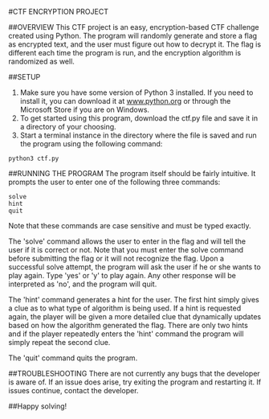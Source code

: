 #CTF ENCRYPTION PROJECT

##OVERVIEW
This CTF project is an easy, encryption-based CTF challenge created using Python. The program will randomly generate and store a flag as encrypted text, and the user must figure out how to decrypt it.
The flag is different each time the program is run, and the encryption algorithm is randomized as well.

##SETUP
1. Make sure you have some version of Python 3 installed. If you need to install it, you can download it at www.python.org or through the Microsoft Store if you are on Windows.
2. To get started using this program, download the ctf.py file and save it in a directory of your choosing.
3. Start a terminal instance in the directory where the file is saved and run the program using the following command:
```
python3 ctf.py
```

##RUNNING THE PROGRAM
The program itself should be fairly intuitive. It prompts the user to enter one of the following three commands:
  ```
  solve
  hint
  quit
  ```
Note that these commands are case sensitive and must be typed exactly.

The 'solve' command allows the user to enter in the flag and will tell the user if it is correct or not. Note that you must enter the solve command before submitting the flag or it will not recognize the flag.
Upon a successful solve attempt, the program will ask the user if he or she wants to play again. Type 'yes' or 'y' to play again. Any other response will be interpreted as 'no', and the program will quit.

The 'hint' command generates a hint for the user. The first hint simply gives a clue as to what type of algorithm is being used. 
If a hint is requested again, the player will be given a more detailed clue that dynamically updates based on how the algorithm generated the flag.
There are only two hints and if the player repeatedly enters the 'hint' command the program will simply repeat the second clue.

The 'quit' command quits the program.

##TROUBLESHOOTING
There are not currently any bugs that the developer is aware of. If an issue does arise, try exiting the program and restarting it. If issues continue, contact the developer.

##Happy solving!


